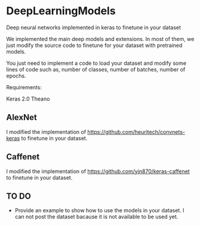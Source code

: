 # DeepLearningModels
 Deep neural networks implemented in keras to finetune in your dataset
 
 We implemented the main deep models and extensions. In most of them, we just modify the source code to finetune for your dataset with pretrained models.
 
 You just need to implement a code to load your dataset and modify some lines of code such as, number of classes, number of batches, number of epochs.
 
 Requirements:
 
 Keras 2.0
 Theano
 
 
 ## AlexNet
 
 I modified the implementation of https://github.com/heuritech/convnets-keras to finetune in your dataset.

 
## Caffenet

I modified the implementation of https://github.com/yjn870/keras-caffenet to finetune in your dataset.




## TO DO

 - Provide an example to show how to use the models in your dataset. I can not post the dataset bacause it is not available to be used yet.
